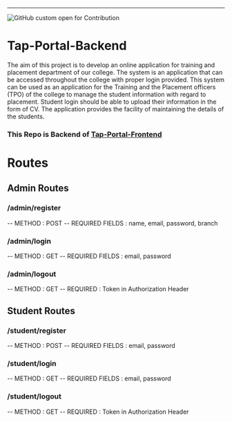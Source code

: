 ---
![GitHub custom open for Contribution](https://img.shields.io/static/v1?label=Open%20For&message=Contribution&color=%3CCOLOR%3E)

# Tap-Portal-Backend

The aim of this project is to develop an online application for training and placement department of our college. The system is an application that can be accessed throughout the college with proper login provided. This system can be used as an application for the Training and the Placement officers (TPO) of the college to manage the student information with regard to placement. Student login should be able to upload their information in the form of CV. The application provides the facility of maintaining the details of the students.

### This Repo is Backend of [Tap-Portal-Frontend](https://github.com/pcon-code-tribe/Tap-Portal-Frontend)

# Routes

## Admin Routes

### /admin/register 
-- METHOD : POST 
-- REQUIRED FIELDS : name, email, password, branch

### /admin/login 
-- METHOD : GET 
-- REQUIRED FIELDS : email, password

### /admin/logout 
-- METHOD : GET 
-- REQUIRED : Token in Authorization Header

## Student Routes

### /student/register 
-- METHOD : POST 
-- REQUIRED FIELDS : email, password

### /student/login 
-- METHOD : GET 
-- REQUIRED FIELDS : email, password

### /student/logout 
-- METHOD : GET 
-- REQUIRED : Token in Authorization Header

